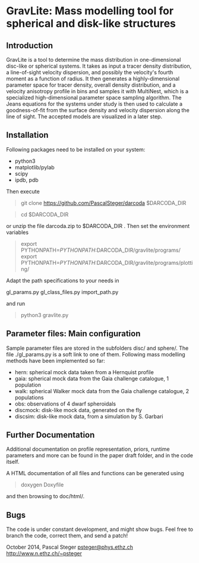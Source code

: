 GravLite: Mass modelling tool for spherical and disk-like structures
====================================================================

Introduction
------------

GravLite is a tool to determine the mass distribution in
one-dimensional disc-like or spherical systems. It takes as input a
tracer density distribution, a line-of-sight velocity dispersion, and
possibly the velocity's fourth moment as a function of radius. It then
generates a highly-dimensional parameter space for tracer density,
overall density distribution, and a velocity anisotropy profile in
bins and samples it with MultiNest, which is a specialized
high-dimensional parameter space sampling algorithm. The Jeans
equations for the systems under study is then used to calculate a
goodness-of-fit from the surface density and velocity dispersion along
the line of sight. The accepted models are visualized in a later
step.


Installation
------------

Following packages need to be installed on your system:
 * python3
 * matplotlib/pylab
 * scipy
 * ipdb, pdb

Then execute

> git clone https://github.com/PascalSteger/darcoda $DARCODA_DIR

> cd $DARCODA_DIR

or unzip the file darcoda.zip to $DARCODA_DIR . Then set the environment variables

> export PYTHONPATH=$PYTHONPATH:$DARCODA_DIR/gravlite/programs/
> export PYTHONPATH=$PYTHONPATH:$DARCODA_DIR/gravlite/programs/plotting/

Adapt the path specifications to your needs in

gl_params.py
gl_class_files.py
import_path.py

and run

> python3 gravlite.py



Parameter files: Main configuration
-----------------------------------

Sample parameter files are stored in the subfolders disc/ and sphere/. The file
./gl_params.py is a soft link to one of them. Following mass modelling methods
have been implemented so far:

 * hern: spherical mock data taken from a Hernquist profile
 * gaia: spherical mock data from the Gaia challenge catalogue, 1 population
 * walk: spherical Walker mock data from the Gaia challenge catalogue, 2 populations
 * obs: observations of 4 dwarf spheroidals
 * discmock: disk-like mock data, generated on the fly
 * discsim: disk-like mock data, from a simulation by S. Garbari


Further Documentation
---------------------

Additional documentation on profile representation, priors, runtime parameters
and more can be found in the paper draft folder, and in the code itself.

A HTML documentation of all files and functions can be generated using

> doxygen Doxyfile

and then browsing to doc/html/.


Bugs
----

The code is under constant development, and might show bugs. Feel free to branch
the code, correct them, and send a patch!


October 2014,
Pascal Steger
psteger@phys.ethz.ch
http://www.n.ethz.ch/~psteger

